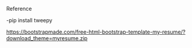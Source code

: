 Reference

-pip install tweepy

https://bootstrapmade.com/free-html-bootstrap-template-my-resume/?download_theme=myresume.zip


